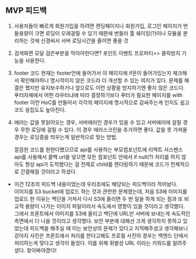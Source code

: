 ## MVP 피드백


1. 사용자들이 빠르게 회원가입을 하려면 랜딩페이지나 회원가입, 로그인 페이지가 번들용량이 크면 로딩이 오래걸릴 수 있기 때문에
번들러 툴 쉐이킹(?)이나 모듈을 분리하는 것에 신경써서 서버 로딩시간을 줄이면 좋을 것

2. 검색화면
모달 검은부분을 막아야한다면?
포인트 이벤트 프로퍼티>> 클릭방지 기능을 사용한다.

3. footer 코드
현재는 footer안에 들어가서 이 페이지에 if문이 들어가있는지 체크해서 확인해야하니 명시적이지 않은 코드라 더 개선할 수 있는 여지가 있다.
문제를 해결은 했지만 유지보수하거나 앞으로도 이런 상황을 방지하기엔 좋지 않은 코드다. 
푸터자체에서 어떤 라우터냐에 따라 결정하기보다 푸터가 필요한 페이지를 with footer 이런 HoC를 만들어서
각각의 페이지에 명시적으로 감싸주는게 인지도 쉽고 코드 응집도도 높아진다.

4. 에러는 값을 못읽어오는 경우, 서버에러인 경우가 있을 수 있고
서버에러에 걸릴 경우 무한 로딩에 걸릴 수 있다.
이 경우 에러스크린을 추가하면 좋다.
값을 못 가져올 경우는 로딩중을 띄우는게 일반적으로 맞는 방법.

    깔끔한 코드를 원한다했으므로
    api를 사용하는 부모컴포넌트에 리액트 서스펜스 api를 사용해서 콜백 url을 넣으면
    모든 컴포넌트 안에서 if null(?) 처리를 하지 않아도 항상 api가 도착했다는 걸 전제로 child를 렌더링하기 때문에 코드가 전체적으로 간결해질 것이라고 하셨다.

+ 이건 12조의 피드백 내용이었는데 우리조에도 해당되는 피드백이라 적어놨다. <br />
  이미지를 S3 bucket에 업로드 하는 것과 관련한 문제였는데,
  처음 S3에 이미지를 업로드 한 이유는 백단을 거쳐서 다시 S3에 올리면 두 번 일을 하게 되는 점과 또 비교적 용량이 나가는 이미지 파일이라서 속도에서 영향이 있을 것이라고 생각했다.
  그래서 프론트에서 이미지를 S3에 올리고 백단에 URL만 서버에 보내는게 속도적인 측면에서 더 나을 것이라고 생각했다. 
  보안 부분에 대해선 크게 생각하지 못하고 있었는데 피드백을 해주실 때 이는 보안상의 문제가 있다고 지적해주셨고 생각해보니
  강아지 사진은 프론트에서 처리를 한다고해도 프로필 사진의 경우는 백엔드 단에서 처리하는게 맞다고 생각이 들었다.
  이를 위해 휘발성 URL 이라는 키워드를 알려주셨다. 찾아봐야겠다!

